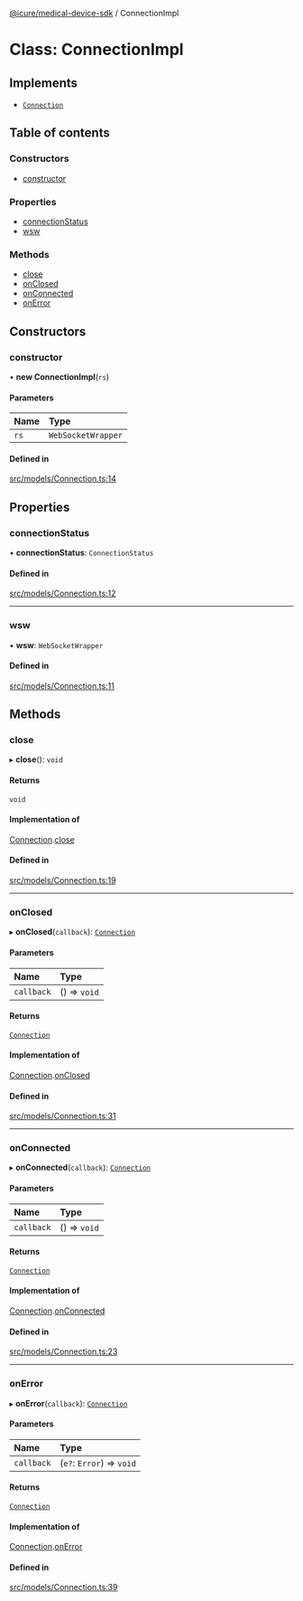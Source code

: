 [@icure/medical-device-sdk](../modules.md) / ConnectionImpl

# Class: ConnectionImpl

## Implements

- [`Connection`](../interfaces/Connection.md)

## Table of contents

### Constructors

- [constructor](ConnectionImpl.md#constructor)

### Properties

- [connectionStatus](ConnectionImpl.md#connectionstatus)
- [wsw](ConnectionImpl.md#wsw)

### Methods

- [close](ConnectionImpl.md#close)
- [onClosed](ConnectionImpl.md#onclosed)
- [onConnected](ConnectionImpl.md#onconnected)
- [onError](ConnectionImpl.md#onerror)

## Constructors

### constructor

• **new ConnectionImpl**(`rs`)

#### Parameters

| Name | Type |
| :------ | :------ |
| `rs` | `WebSocketWrapper` |

#### Defined in

[src/models/Connection.ts:14](https://github.com/icure/icure-medical-device-js-sdk/blob/6492840/src/models/Connection.ts#L14)

## Properties

### connectionStatus

• **connectionStatus**: `ConnectionStatus`

#### Defined in

[src/models/Connection.ts:12](https://github.com/icure/icure-medical-device-js-sdk/blob/6492840/src/models/Connection.ts#L12)

___

### wsw

• **wsw**: `WebSocketWrapper`

#### Defined in

[src/models/Connection.ts:11](https://github.com/icure/icure-medical-device-js-sdk/blob/6492840/src/models/Connection.ts#L11)

## Methods

### close

▸ **close**(): `void`

#### Returns

`void`

#### Implementation of

[Connection](../interfaces/Connection.md).[close](../interfaces/Connection.md#close)

#### Defined in

[src/models/Connection.ts:19](https://github.com/icure/icure-medical-device-js-sdk/blob/6492840/src/models/Connection.ts#L19)

___

### onClosed

▸ **onClosed**(`callback`): [`Connection`](../interfaces/Connection.md)

#### Parameters

| Name | Type |
| :------ | :------ |
| `callback` | () => `void` |

#### Returns

[`Connection`](../interfaces/Connection.md)

#### Implementation of

[Connection](../interfaces/Connection.md).[onClosed](../interfaces/Connection.md#onclosed)

#### Defined in

[src/models/Connection.ts:31](https://github.com/icure/icure-medical-device-js-sdk/blob/6492840/src/models/Connection.ts#L31)

___

### onConnected

▸ **onConnected**(`callback`): [`Connection`](../interfaces/Connection.md)

#### Parameters

| Name | Type |
| :------ | :------ |
| `callback` | () => `void` |

#### Returns

[`Connection`](../interfaces/Connection.md)

#### Implementation of

[Connection](../interfaces/Connection.md).[onConnected](../interfaces/Connection.md#onconnected)

#### Defined in

[src/models/Connection.ts:23](https://github.com/icure/icure-medical-device-js-sdk/blob/6492840/src/models/Connection.ts#L23)

___

### onError

▸ **onError**(`callback`): [`Connection`](../interfaces/Connection.md)

#### Parameters

| Name | Type |
| :------ | :------ |
| `callback` | (`e?`: `Error`) => `void` |

#### Returns

[`Connection`](../interfaces/Connection.md)

#### Implementation of

[Connection](../interfaces/Connection.md).[onError](../interfaces/Connection.md#onerror)

#### Defined in

[src/models/Connection.ts:39](https://github.com/icure/icure-medical-device-js-sdk/blob/6492840/src/models/Connection.ts#L39)
